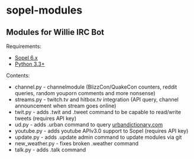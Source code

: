# sopel-modules
## Modules for Willie IRC Bot

Requirements:

* [Sopel 6.x](https://github.com/sopel-irc/sopel/)
* [Python 3.3+](https://www.python.org/)

Contents:

* channel.py - channelmodule (BlizzCon/QuakeCon counters, reddit queries, random youporn comments and more nonsense)
* streams.py - twitch.tv and hitbox.tv integration (API query, channel announcement when stream goes online)
* twit.py - adds .twit and .tweet command to be capable to read/write tweets (requires API key)
* ud.py - adds .urban command to query [urbandictionary.com](http://urbandictionary.com)
* youtube.py - adds youtube APIv3.0 support to Sopel (requires API key)
* update.py - adds .update admin command to update modules via git
* new_weather.py - fixes broken .weather command
* talk.py - adds .talk command 